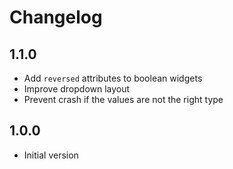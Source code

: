 # Changelog

## 1.1.0

- Add `reversed` attributes to boolean widgets
- Improve dropdown layout
- Prevent crash if the values are not the right type

## 1.0.0

- Initial version
